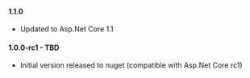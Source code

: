 #### 1.1.0
* Updated to Asp.Net Core 1.1

#### 1.0.0-rc1 - TBD
* Initial version released to nuget (compatible with Asp.Net Core rc1)
